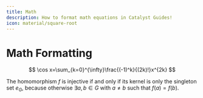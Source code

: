 ```yaml
---
title: Math
description: How to format math equations in Catalyst Guides!
icon: material/square-root
---
```


# Math Formatting

$$
\cos x=\sum_{k=0}^{\infty}\frac{(-1)^k}{(2k)!}x^{2k}
$$

The homomorphism $f$ is injective if and only if its kernel is only the
singleton set $e_G$, because otherwise $\exists a,b\in G$ with $a\neq b$ such
that $f(a)=f(b)$.
